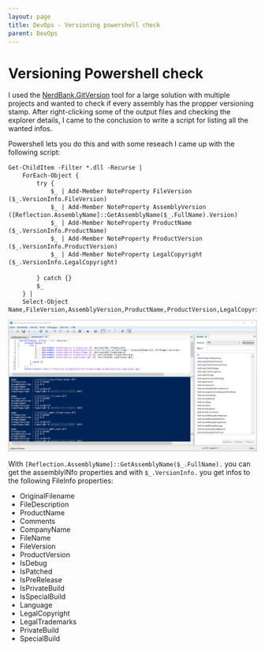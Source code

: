 ```yaml
---
layout: page
title: DevOps - Versioning powershell check
parent: DevOps
---
```


# Versioning Powershell check

I used the [NerdBank.GitVersion](https://github.com/dotnet/Nerdbank.GitVersioning) tool for a large solution with multiple projects and wanted to check if every assembly has the propper versioning stamp. After right-clicking some of the output files and checking the explorer details, I came to the conclusion to write a script for listing all the wanted infos.

Powershell lets you do this and with some reseach I came up with the following script:

```shell
Get-ChildItem -Filter *.dll -Recurse |
    ForEach-Object {
        try {
            $_ | Add-Member NoteProperty FileVersion ($_.VersionInfo.FileVersion)
            $_ | Add-Member NoteProperty AssemblyVersion ([Reflection.AssemblyName]::GetAssemblyName($_.FullName).Version)
            $_ | Add-Member NoteProperty ProductName ($_.VersionInfo.ProductName)
            $_ | Add-Member NoteProperty ProductVersion ($_.VersionInfo.ProductVersion)
            $_ | Add-Member NoteProperty LegalCopyright ($_.VersionInfo.LegalCopyright)

        } catch {}
        $_
    } |
    Select-Object Name,FileVersion,AssemblyVersion,ProductName,ProductVersion,LegalCopyright
```

[![Powershell Check](/assets/images/articles/DevOps/DevOps_versioning_powershell_check.png)](/assets/images/articles/DevOps/DevOps_versioning_powershell_check.png)

With `[Reflection.AssemblyName]::GetAssemblyName($_.FullName).` you can get the assemblyINfo properties and with `$_.VersionInfo.` you get infos to the following FileInfo properties:

* OriginalFilename 
* FileDescription  
* ProductName      
* Comments         
* CompanyName      
* FileName         
* FileVersion      
* ProductVersion   
* IsDebug          
* IsPatched        
* IsPreRelease     
* IsPrivateBuild   
* IsSpecialBuild   
* Language         
* LegalCopyright   
* LegalTrademarks  
* PrivateBuild     
* SpecialBuild